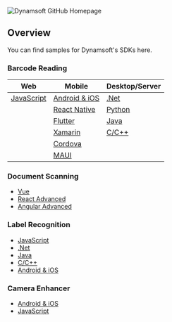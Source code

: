 ![Dynamsoft GitHub Homepage](https://www.dynamsoft.com/blog/wp-content/uploads/2021/11/github-dynamsoft-banner.jpg)
## Overview

You can find samples for Dynamsoft's SDKs here.

### Barcode Reading
| Web      | Mobile         | Desktop/Server |
| ----------- | ----------- |-----------    |
| [JavaScript](https://github.com/Dynamsoft/barcode-reader-javascript)      | [Android & iOS](https://github.com/Dynamsoft/barcode-reader-mobile-samples)       |  [.Net](https://github.com/Dynamsoft/barcode-reader-dotnet-samples)             |
|    | [React Native](https://github.com/Dynamsoft/capture-vision-react-native-samples)        |   [Python](https://github.com/Dynamsoft/barcode-reader-python-samples)             |
|    | [Flutter](https://github.com/Dynamsoft/capture-vision-flutter-samples)         |  [Java](https://github.com/Dynamsoft/barcode-reader-java-samples)             |
|    | [Xamarin](https://github.com/Dynamsoft/capture-vision-xamarin-forms-samples)      |  [C/C++](https://github.com/Dynamsoft/barcode-reader-c-cpp-samples)
|    | [Cordova](https://github.com/Dynamsoft/capture-vision-cordova-samples)  |  |
|    | [MAUI](https://github.com/Dynamsoft/capture-vision-maui-samples)  |  |  


### Document Scanning

* [Vue](https://github.com/dynamsoft/web-twain-vue-advanced)
* [React Advanced](https://github.com/Dynamsoft/dwt-react-advanced)
* [Angular Advanced](https://github.com/Dynamsoft/dwt-angular-advanced)


### Label Recognition

* [JavaScript](https://github.com/Dynamsoft/label-recognizer-javascript-samples)
* [.Net](https://github.com/Dynamsoft/label-recognizer-dotnet-samples)
* [Java](https://github.com/Dynamsoft/label-recognizer-java-samples)
* [C/C++](https://github.com/Dynamsoft/label-recognizer-c-cpp-samples)
* [Android & iOS](https://github.com/Dynamsoft/label-recognizer-mobile-samples)

### Camera Enhancer

* [Android & iOS](https://github.com/Dynamsoft/camera-enhancer-mobile-samples)
* [JavaScript](https://github.com/Dynamsoft/camera-enhancer-javascript-samples)
